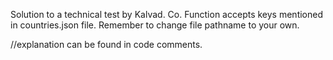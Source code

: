 
Solution to a technical test by Kalvad. Co. 
Function accepts keys mentioned in countries.json file. 
Remember to change file pathname to your own. 

//explanation can be found in code comments.
